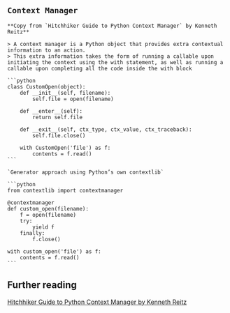 
## `Context Manager`
    **Copy from `Hitchhiker Guide to Python Context Manager` by Kenneth Reitz**
    
    > A context manager is a Python object that provides extra contextual information to an action.
    > This extra information takes the form of running a callable upon initiating the context using the with statement, as well as running a callable upon completing all the code inside the with block

    ```python
    class CustomOpen(object):
        def __init__(self, filename):
            self.file = open(filename)

        def __enter__(self):
            return self.file

        def __exit__(self, ctx_type, ctx_value, ctx_traceback):
            self.file.close()

        with CustomOpen('file') as f:
            contents = f.read()
    ```
    
    `Generator approach using Python’s own contextlib`

    ```python
    from contextlib import contextmanager

    @contextmanager
    def custom_open(filename):
        f = open(filename)
        try:
            yield f
        finally:
            f.close()

    with custom_open('file') as f:
        contents = f.read() 
    ```


## Further reading
[Hitchhiker Guide to Python Context Manager by Kenneth Reitz](http://python-guide-pt-br.readthedocs.io/en/latest/writing/structure/#context-managers)
